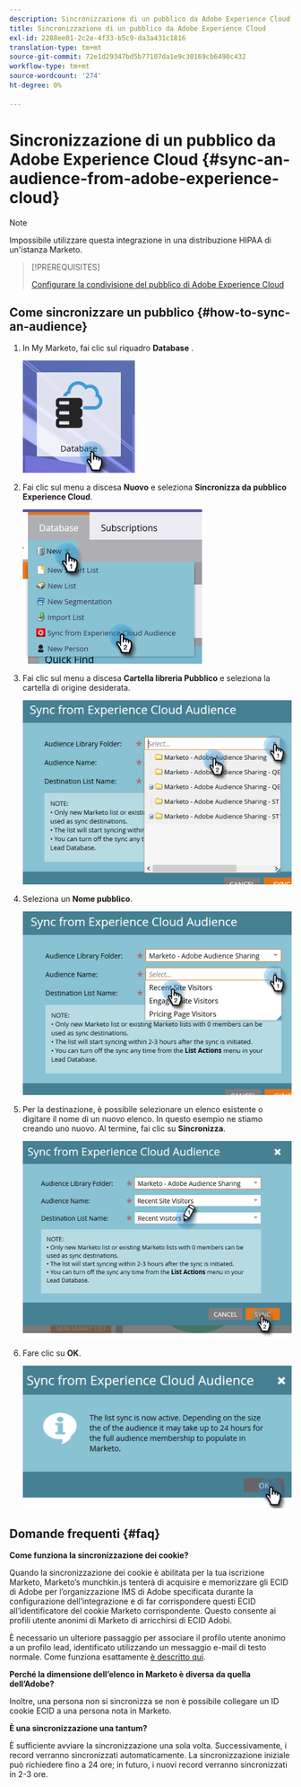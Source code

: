 ```yaml
---
description: Sincronizzazione di un pubblico da Adobe Experience Cloud - Documentazione Marketo - Documentazione del prodotto
title: Sincronizzazione di un pubblico da Adobe Experience Cloud
exl-id: 2288ee01-2c2e-4f33-b5c9-da3a431c1816
translation-type: tm+mt
source-git-commit: 72e1d29347bd5b77107da1e9c30169cb6490c432
workflow-type: tm+mt
source-wordcount: '274'
ht-degree: 0%

---
```


# Sincronizzazione di un pubblico da Adobe Experience Cloud {#sync-an-audience-from-adobe-experience-cloud}

>[!NOTE]
>
>Impossibile utilizzare questa integrazione in una distribuzione HIPAA di un&#39;istanza Marketo.

>[!PREREQUISITES]
>
>[Configurare la condivisione del pubblico di Adobe Experience Cloud](/help/marketo/product-docs/core-marketo-concepts/miscellaneous/set-up-adobe-experience-cloud-audience-sharing.md)

## Come sincronizzare un pubblico {#how-to-sync-an-audience}

1. In My Marketo, fai clic sul riquadro **Database** .

   ![](assets/sync-an-audience-from-adobe-experience-cloud-1.png)

1. Fai clic sul menu a discesa **Nuovo** e seleziona **Sincronizza da pubblico Experience Cloud**.

   ![](assets/sync-an-audience-from-adobe-experience-cloud-2.png)

1. Fai clic sul menu a discesa **Cartella libreria Pubblico** e seleziona la cartella di origine desiderata.

   ![](assets/sync-an-audience-from-adobe-experience-cloud-3.png)

1. Seleziona un **Nome pubblico**.

   ![](assets/sync-an-audience-from-adobe-experience-cloud-4.png)

1. Per la destinazione, è possibile selezionare un elenco esistente o digitare il nome di un nuovo elenco. In questo esempio ne stiamo creando uno nuovo. Al termine, fai clic su **Sincronizza**.

   ![](assets/sync-an-audience-from-adobe-experience-cloud-5.png)

1. Fare clic su **OK**.

   ![](assets/sync-an-audience-from-adobe-experience-cloud-6.png)

## Domande frequenti {#faq}

**Come funziona la sincronizzazione dei cookie?**

Quando la sincronizzazione dei cookie è abilitata per la tua iscrizione Marketo, Marketo’s munchkin.js tenterà di acquisire e memorizzare gli ECID di Adobe per l’organizzazione IMS di Adobe specificata durante la configurazione dell’integrazione e di far corrispondere questi ECID all’identificatore del cookie Marketo corrispondente. Questo consente ai profili utente anonimi di Marketo di arricchirsi di ECID Adobi.

È necessario un ulteriore passaggio per associare il profilo utente anonimo a un profilo lead, identificato utilizzando un messaggio e-mail di testo normale. Come funziona esattamente [è descritto qui](/help/marketo/product-docs/reporting/basic-reporting/report-activity/tracking-anonymous-activity-and-people.md).

**Perché la dimensione dell’elenco in Marketo è diversa da quella dell’Adobe?**

Inoltre, una persona non si sincronizza se non è possibile collegare un ID cookie ECID a una persona nota in Marketo.

**È una sincronizzazione una tantum?**

È sufficiente avviare la sincronizzazione una sola volta. Successivamente, i record verranno sincronizzati automaticamente. La sincronizzazione iniziale può richiedere fino a 24 ore; in futuro, i nuovi record verranno sincronizzati in 2-3 ore.
